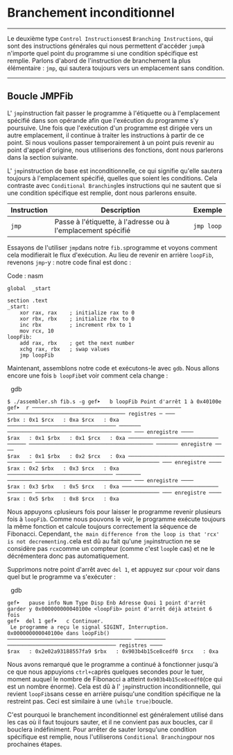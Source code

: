 Branchement inconditionnel
==========================

* * * * *

Le deuxième type `Control Instructions`est `Branching Instructions`, qui sont des instructions générales qui nous permettent d'accéder `jump`à n'importe quel point du programme si une condition spécifique est remplie. Parlons d'abord de l'instruction de branchement la plus élémentaire : `jmp`, qui sautera toujours vers un emplacement sans condition.

* * * * *

Boucle JMPFib
-------------

L' `jmp`instruction fait passer le programme à l'étiquette ou à l'emplacement spécifié dans son opérande afin que l'exécution du programme s'y poursuive. Une fois que l'exécution d'un programme est dirigée vers un autre emplacement, il continue à traiter les instructions à partir de ce point. Si nous voulions passer temporairement à un point puis revenir au point d'appel d'origine, nous utiliserions des fonctions, dont nous parlerons dans la section suivante.

L' `jmp`instruction de base est inconditionnelle, ce qui signifie qu'elle sautera toujours à l'emplacement spécifié, quelles que soient les conditions. Cela contraste avec `Conditional Branching`les instructions qui ne sautent que si une condition spécifique est remplie, dont nous parlerons ensuite.

| Instruction | Description | Exemple |
| --- | --- | --- |
| `jmp` | Passe à l'étiquette, à l'adresse ou à l'emplacement spécifié | `jmp loop` |

Essayons de l'utiliser `jmp`dans notre `fib.s`programme et voyons comment cela modifierait le flux d'exécution. Au lieu de revenir en arrière `loopFib`, revenons `jmp`-y : notre code final est donc :

Code : nasm

```
global  _start

section .text
_start:
    xor rax, rax    ; initialize rax to 0
    xor rbx, rbx    ; initialize rbx to 0
    inc rbx         ; increment rbx to 1
    mov rcx, 10
loopFib:
    add rax, rbx    ; get the next number
    xchg rax, rbx   ; swap values
    jmp loopFib

```

Maintenant, assemblons notre code et exécutons-le avec `gdb`. Nous allons encore une fois `b loopFib`et voir comment cela change :

  gdb
```
$ ./assembler.sh fib.s -g gef➤   b loopFib Point d'arrêt 1 à 0x40100e
gef➤  r ────────────────────────────────────── ───────── ────────────────────────────────────── registres ─ ───
$rbx : 0x1 $rcx   : 0xa $rcx   : 0xa ─────────────────────────────────── ─────── ──────────────────────────────────────── ─── enregistre ────
$rax   : 0x1 $rbx   : 0x1 $rcx   : 0xa ───────────────────────────── ────── ──────────────────────────────────────── ─────── enregistre ── ──
$rax   : 0x1 $rbx   : 0x2 $rcx   : 0xa ─────────────────────────────── ──────── ──────────────────────────────────────── ─── enregistre ────
$rax : 0x2 $rbx   : 0x3 $rcx   : 0xa ────────────────────────────────── ──────── ──────────────────────────────────────── ─── enregistre ────
$rax : 0x3 $rbx   : 0x5 $rcx   : 0xa ─────────────────────────────── ──────── ──────────────────────────────────────── ─── enregistre ────
$rax : 0x5 $rbx   : 0x8 $rcx   : 0xa
```
Nous appuyons `c`plusieurs fois pour laisser le programme revenir plusieurs fois à `loopFib`. Comme nous pouvons le voir, le programme exécute toujours la même fonction et calcule toujours correctement la séquence de Fibonacci. Cependant, `the main difference from the loop is that 'rcx' is not decrementing.`cela est dû au fait qu'une `jmp`instruction ne se considère pas `rcx`comme un compteur (comme c'est `loop`le cas) et ne le décrémentera donc pas automatiquement.

Supprimons notre point d'arrêt avec `del 1`, et appuyez sur `c`pour voir dans quel but le programme va s'exécuter :

  gdb
```
gef➤   pause info Num Type Disp Enb Adresse Quoi 1 point d'arrêt garder y 0x000000000040100e <loopFib> point d'arrêt déjà atteint 6 fois
gef➤  del 1 gef➤   c Continuer.
 Le programme a reçu le signal SIGINT, Interruption. 0x000000000040100e dans loopFib()
──────────────────────────────────────── ────────── ─────────────────────────────────── registres ────
$rax   : 0x2e02a93188557fa9 $rbx   : 0x903b4b15ce8cedf0 $rcx   : 0xa
```
Nous avons remarqué que le programme a continué à fonctionner jusqu'à ce que nous appuyions `ctrl+c`après quelques secondes pour le tuer, moment auquel le nombre de Fibonacci a atteint `0x903b4b15ce8cedf0`(ce qui est un nombre énorme). Cela est dû à l' `jmp`instruction inconditionnelle, qui revient `loopFib`sans cesse en arrière puisqu'une condition spécifique ne la restreint pas. Ceci est similaire à une `(while true)`boucle.

C'est pourquoi le branchement inconditionnel est généralement utilisé dans les cas où il faut toujours sauter, et il ne convient pas aux boucles, car il bouclera indéfiniment. Pour arrêter de sauter lorsqu'une condition spécifique est remplie, nous l'utiliserons `Conditional Branching`pour nos prochaines étapes.

